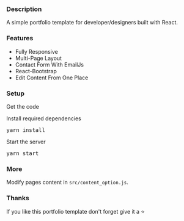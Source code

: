 ### Description

A simple portfolio template for developer/designers built with React. 





### Features

- Fully Responsive
- Multi-Page Layout
- Contact Form With EmailJs
- React-Bootstrap
- Edit Content From One Place

### Setup

Get the code

>
 
Install required dependencies

<pre>yarn install</pre>


Start the server

<pre>yarn start</pre>

### More

Modify pages content in  `src/content_option.js`.

### Thanks

If you like this portfolio template don't forget give it a ⭐ 
